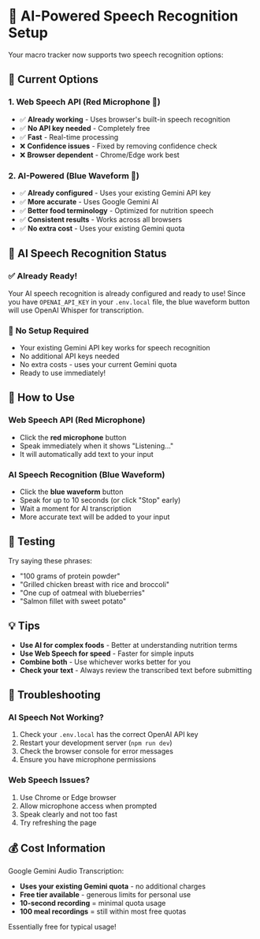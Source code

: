 # 🎤 AI-Powered Speech Recognition Setup

Your macro tracker now supports two speech recognition options:

## 🔄 Current Options

### 1. **Web Speech API** (Red Microphone 🎤)
- ✅ **Already working** - Uses browser's built-in speech recognition
- ✅ **No API key needed** - Completely free
- ✅ **Fast** - Real-time processing
- ❌ **Confidence issues** - Fixed by removing confidence check
- ❌ **Browser dependent** - Chrome/Edge work best

### 2. **AI-Powered** (Blue Waveform 🌊) 
- ✅ **Already configured** - Uses your existing Gemini API key
- ✅ **More accurate** - Uses Google Gemini AI
- ✅ **Better food terminology** - Optimized for nutrition speech
- ✅ **Consistent results** - Works across all browsers
- ✅ **No extra cost** - Uses your existing Gemini quota

## 🚀 AI Speech Recognition Status

### ✅ **Already Ready!**
Your AI speech recognition is already configured and ready to use! Since you have `OPENAI_API_KEY` in your `.env.local` file, the blue waveform button will use OpenAI Whisper for transcription.

### 🎯 **No Setup Required**
- Your existing Gemini API key works for speech recognition
- No additional API keys needed
- No extra costs - uses your current Gemini quota
- Ready to use immediately!

## 🎯 How to Use

### Web Speech API (Red Microphone)
- Click the **red microphone** button
- Speak immediately when it shows "Listening..."
- It will automatically add text to your input

### AI Speech Recognition (Blue Waveform)
- Click the **blue waveform** button  
- Speak for up to 10 seconds (or click "Stop" early)
- Wait a moment for AI transcription
- More accurate text will be added to your input

## 🧪 Testing

Try saying these phrases:
- "100 grams of protein powder"
- "Grilled chicken breast with rice and broccoli"
- "One cup of oatmeal with blueberries"
- "Salmon fillet with sweet potato"

## 💡 Tips

- **Use AI for complex foods** - Better at understanding nutrition terms
- **Use Web Speech for speed** - Faster for simple inputs
- **Combine both** - Use whichever works better for you
- **Check your text** - Always review the transcribed text before submitting

## 🔧 Troubleshooting

### AI Speech Not Working?
1. Check your `.env.local` has the correct OpenAI API key
2. Restart your development server (`npm run dev`)
3. Check the browser console for error messages
4. Ensure you have microphone permissions

### Web Speech Issues?
1. Use Chrome or Edge browser
2. Allow microphone access when prompted
3. Speak clearly and not too fast
4. Try refreshing the page

## 💰 Cost Information

Google Gemini Audio Transcription:
- **Uses your existing Gemini quota** - no additional charges
- **Free tier available** - generous limits for personal use
- **10-second recording** = minimal quota usage
- **100 meal recordings** = still within most free quotas

Essentially free for typical usage! 